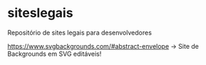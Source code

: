 # siteslegais
Repositório de sites legais para desenvolvedores

https://www.svgbackgrounds.com/#abstract-envelope -> Site de Backgrounds em SVG editáveis! 
